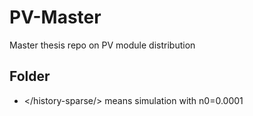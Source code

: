 # PV-Master
Master thesis repo on PV module distribution

## Folder

- </history-sparse/> means simulation with n0=0.0001
